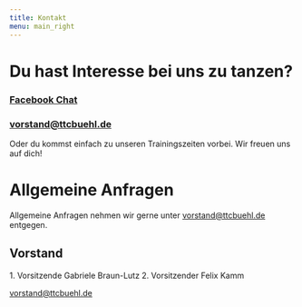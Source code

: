 ```yaml
---
title: Kontakt
menu: main_right
---
```


# Du hast Interesse bei uns zu tanzen?

### <span class="la la-lg la-facebook-square"></span> [Facebook Chat](http://m.me/TTCBuehl)

### <span class="la la-lg la-envelope"></span> [vorstand@ttcbuehl.de](mailto:vorstand@ttcbuehl.de)

<span class="la la-lg la-hand-peace-o"></span> Oder du kommst einfach zu unseren Trainingszeiten vorbei. Wir freuen uns auf dich!

# Allgemeine Anfragen

Allgemeine Anfragen nehmen wir gerne unter [vorstand@ttcbuehl.de](mailto:vorstand@ttcbuehl.de) entgegen.

## Vorstand

1\. Vorsitzende Gabriele Braun-Lutz
2\. Vorsitzender Felix Kamm

[vorstand@ttcbuehl.de](mailto:vorstand@ttcbuehl.de)
